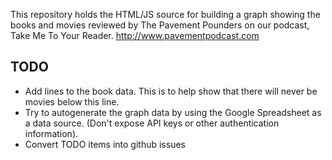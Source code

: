 This repository holds the HTML/JS source for building a graph showing the books and movies reviewed by The Pavement Pounders on our podcast, Take Me To Your Reader.  http://www.pavementpodcast.com

## TODO

* Add lines to the book data.  This is to help show that there will never be movies below this line.
* Try to autogenerate the graph data by using the Google Spreadsheet as a data source.  (Don't expose API keys or other authentication information).
* Convert TODO items into github issues
